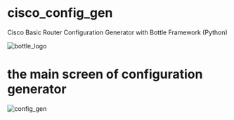 # cisco_config_gen
Cisco Basic Router Configuration Generator with Bottle Framework (Python)

![bottle_logo](https://user-images.githubusercontent.com/13846660/34431264-fa0c1e5e-ecb0-11e7-9a02-aeeebda46669.png)

# the main screen of configuration generator
![config_gen](https://user-images.githubusercontent.com/13846660/34431279-216e9404-ecb1-11e7-8f97-5d04ed938dff.PNG)

